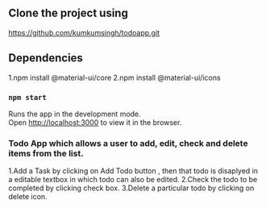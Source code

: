 

## Clone the project using 

https://github.com/kumkumsingh/todoapp.git

## Dependencies
 1.npm install @material-ui/core
 2.npm install @material-ui/icons

### `npm start`

Runs the app in the development mode.<br />
Open [http://localhost:3000](http://localhost:3000) to view it in the browser.

### Todo App which allows a user to add, edit, check and delete items from the list.

1.Add a Task by clicking on Add Todo button , then that todo is disaplyed in a editable textbox in which todo can also be  edited.
2.Check the todo to be completed by clicking check box.
3.Delete a particular todo by clicking on delete icon.

